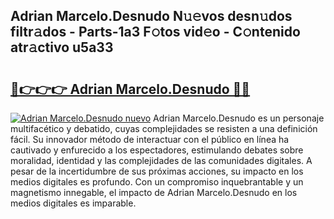 ## Adrian Marcelo.Desnudo N𝚞𝚎vos desn𝚞dos filtr𝚊dos - Parts-1a3 F𝚘tos vid𝚎o - C𝚘ntenido atr𝚊ctivo u5a33

# <h2><a href="http://mbbi3uv.tromn.icu/?c=Adrian+Marcelo.Desnudo">🔗👉👉👉 Adrian Marcelo.Desnudo 🔗🔗</a></h2>

[![Adrian Marcelo.Desnudo nuevo](https://i.imgur.com/pEAQMta.gif)](http://mbbi3uv.tromn.icu/?c=Adrian+Marcelo.Desnudo)
Adrian Marcelo.Desnudo es un personaje multifacético y debatido, cuyas complejidades se resisten a una definición fácil.  Su innovador método de interactuar con el público en línea ha cautivado y enfurecido a los espectadores, estimulando debates sobre moralidad, identidad y las complejidades de las comunidades digitales. A pesar de la incertidumbre de sus próximas acciones, su impacto en los medios digitales es profundo. Con un compromiso inquebrantable y un magnetismo innegable, el impacto de Adrian Marcelo.Desnudo en los medios digitales es imparable.

